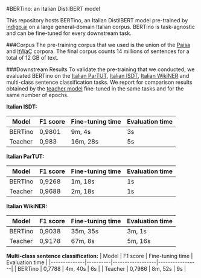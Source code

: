#BERTino: an Italian DistilBERT model

This repository hosts BERTino, an Italian DistilBERT model pre-trained by
[indigo.ai](https://indigo.ai/en/)
on a large general-domain Italian corpus. BERTino is task-agnostic and can be 
fine-tuned for every downstream task.


###Corpus
The pre-training corpus that we used is the union of the
[Paisa](https://www.corpusitaliano.it/) and
[ItWaC](https://corpora.dipintra.it/public/run.cgi/corp_info?corpname=itwac_full)
corpora. The final corpus counts 14 millions of sentences for a total of 12 GB
of text.

###Downstream Results
To validate the pre-training that we conducted, we evaluated BERTino on the
[Italian ParTUT](https://universaldependencies.org/treebanks/it_partut/index.html),
[Italian ISDT](https://universaldependencies.org/treebanks/it_isdt/index.html),
[Italian WikiNER](https://figshare.com/articles/Learning_multilingual_named_entity_recognition_from_Wikipedia/5462500)
and multi-class sentence classification tasks. We report for comparison results
obtained by the [teacher model](https://huggingface.co/dbmdz/bert-base-italian-xxl-uncased)
fine-tuned in the same tasks and for the same number of epochs.

**Italian ISDT:**


| Model        | F1 score | Fine-tuning time | Evaluation time |
|--------------|----------|------------------|-----------------|
| BERTino      | 0,9801   | 9m, 4s           | 3s              |
| Teacher      | 0,983    | 16m, 28s         | 5s              |

**Italian ParTUT:**

| Model        | F1 score | Fine-tuning time | Evaluation time |
|--------------|----------|------------------|-----------------|
| BERTino      | 0,9268   | 1m, 18s           | 1s             |
| Teacher      | 0,9688    | 2m, 18s         | 1s              |

**Italian WikiNER:**

| Model        | F1 score | Fine-tuning time | Evaluation time |
|--------------|----------|------------------|-----------------|
| BERTino      | 0,9038  | 35m, 35s           | 3m, 1s             |
| Teacher      | 0,9178    | 67m, 8s         | 5m, 16s              |

**Multi-class sentence classification:**
| Model        | F1 score | Fine-tuning time | Evaluation time |
|--------------|----------|------------------|-----------------|
| BERTino      | 0,7788   | 4m, 40s           | 6s             |
| Teacher      | 0,7986    | 8m, 52s         | 9s              |
